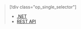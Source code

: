 > [!div class="op_single_selector"]
> * [.NET](../articles/media-services/media-services-dotnet-how-to-use.md)
> * [REST API](../articles/media-services/media-services-rest-how-to-use.md)
> 
> 

<!--HONumber=Sep16_HO3-->



